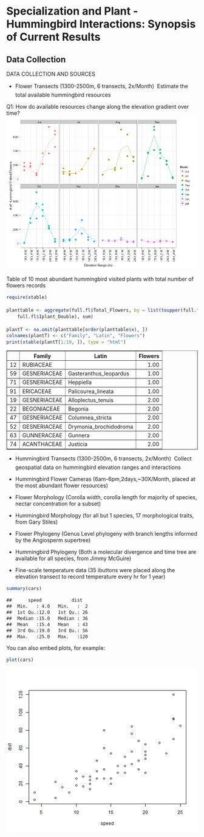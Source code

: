 Specialization and Plant - Hummingbird Interactions: Synopsis of Current Results
========================================================

Data Collection
-------
DATA COLLECTION AND SOURCES
- Flower Transects (1300-2500m,  6 transects, 2x/Month)  Estimate the total available hummingbird resources

Q1: How do available resources change along the elevation gradient over time?
![plot of chunk unnamed-chunk-1](figure/unnamed-chunk-1.png) 


Table of 10 most abundant hummingbird visited plants with total number of flowers records


```r
require(xtable)

planttable <- aggregate(full.fl$Total_Flowers, by = list(toupper(full.fl$Family), 
    full.fl$Iplant_Double), sum)

plantT <- na.omit(planttable[order(planttable$x), ])
colnames(plantT) <- c("Family", "Latin", "Flowers")
print(xtable(plantT[1:10, ]), type = "html")
```

<!-- html table generated in R 3.0.2 by xtable 1.7-1 package -->
<!-- Mon Feb 03 08:55:36 2014 -->
<TABLE border=1>
<TR> <TH>  </TH> <TH> Family </TH> <TH> Latin </TH> <TH> Flowers </TH>  </TR>
  <TR> <TD align="right"> 12 </TD> <TD> RUBIACEAE </TD> <TD>  </TD> <TD align="right"> 1.00 </TD> </TR>
  <TR> <TD align="right"> 59 </TD> <TD> GESNERIACEAE </TD> <TD> Gasteranthus_leopardus </TD> <TD align="right"> 1.00 </TD> </TR>
  <TR> <TD align="right"> 71 </TD> <TD> GESNERIACEAE </TD> <TD> Heppiella </TD> <TD align="right"> 1.00 </TD> </TR>
  <TR> <TD align="right"> 91 </TD> <TD> ERICACEAE </TD> <TD> Palicourea_lineata </TD> <TD align="right"> 1.00 </TD> </TR>
  <TR> <TD align="right"> 19 </TD> <TD> GESNERIACEAE </TD> <TD> Alloplectus_tenuis </TD> <TD align="right"> 2.00 </TD> </TR>
  <TR> <TD align="right"> 22 </TD> <TD> BEGONIACEAE </TD> <TD> Begonia </TD> <TD align="right"> 2.00 </TD> </TR>
  <TR> <TD align="right"> 47 </TD> <TD> GESNERIACEAE </TD> <TD> Columnea_stricta </TD> <TD align="right"> 2.00 </TD> </TR>
  <TR> <TD align="right"> 52 </TD> <TD> GESNERIACEAE </TD> <TD> Drymonia_brochidodroma </TD> <TD align="right"> 2.00 </TD> </TR>
  <TR> <TD align="right"> 63 </TD> <TD> GUNNERACEAE </TD> <TD> Gunnera </TD> <TD align="right"> 2.00 </TD> </TR>
  <TR> <TD align="right"> 74 </TD> <TD> ACANTHACEAE </TD> <TD> Justicia </TD> <TD align="right"> 2.00 </TD> </TR>
   </TABLE>


- Hummingbird Transects (1300-2500m,  6 transects, 2x/Month)  Collect geospatial data on hummingbird elevation ranges and interactions


- Hummingbird Flower Cameras (6am-6pm,2days,~30X/Month, placed at the most abundant flower resources)

- Flower Morphology (Corolla width, corolla length for majority of species, nectar concentration for a subset)

- Hummingbird Morphology (for all but 1 species, 17 morphological traits, from Gary Stiles)

- Flower Phylogeny (Genus Level phylogeny with branch lengths informed by the Angiosperm supertree)

-	Hummingbird Phylogeny (Both a molecular divergence and time tree are available for all species, from Jimmy McGuire)

-	Fine-scale temperature data (35 ibuttons were placed along the elevation transect to record temperature every hr for 1 year)


```r
summary(cars)
```

```
##      speed           dist    
##  Min.   : 4.0   Min.   :  2  
##  1st Qu.:12.0   1st Qu.: 26  
##  Median :15.0   Median : 36  
##  Mean   :15.4   Mean   : 43  
##  3rd Qu.:19.0   3rd Qu.: 56  
##  Max.   :25.0   Max.   :120
```


You can also embed plots, for example:


```r
plot(cars)
```

![plot of chunk unnamed-chunk-4](figure/unnamed-chunk-4.png) 



